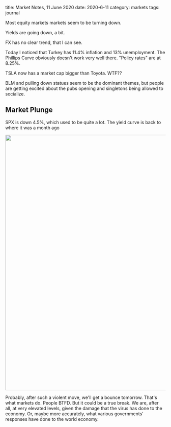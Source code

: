 title: Market Notes, 11 June 2020
date: 2020-6-11
category: markets
tags: journal


Most equity markets markets seem to be turning down.

Yields are going down, a bit.

FX has no clear trend, that I can see.

Today I noticed that Turkey has 11.4% inflation and 13% unemployment. 
The Phillips Curve obviously doesn't work very well there.
"Policy rates" are at 8.25%.

TSLA now has a market cap bigger than Toyota. WTF??

BLM and pulling down statues seem to be the dominant themes, but people are getting excited about the pubs opening and singletons being allowed to socialize.

## Market Plunge

SPX is down 4.5%, which used to be quite a lot. The yield curve is back to where it was a month ago

<img src="{attach}11JuneYC.png" width="800px" caption="image via koyfin.com">


Probably, after such a violent move, we'll get a bounce tomorrow. That's what markets do. 
People BTFD. But it could be a true break. 
We are, after all, at very elevated levels, given the damage that the virus has done to the economy.
Or, maybe more accurately, what various governments' responses have done to the world economy.
